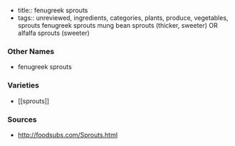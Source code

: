 - title:: fenugreek sprouts
- tags:: unreviewed, ingredients, categories, plants, produce, vegetables, sprouts
fenugreek sprouts mung bean sprouts (thicker, sweeter) OR alfalfa sprouts (sweeter)

### Other Names

* fenugreek sprouts

### Varieties

* [[sprouts]]

### Sources
* http://foodsubs.com/Sprouts.html
